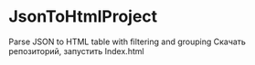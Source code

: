 # JsonToHtmlProject
Parse JSON to HTML table with filtering and grouping
Скачать репозиторий, запустить Index.html

